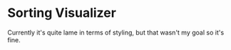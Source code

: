 # Sorting Visualizer
Currently it's quite lame in terms of styling, but that wasn't my goal so it's fine.
